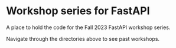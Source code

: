 # Workshop series for FastAPI
A place to hold the code for the Fall 2023 FastAPI workshop series.

Navigate through the directories above to see past workshops.